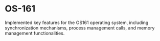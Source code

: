 # OS-161
Implemented key features for the OS161 operating system, including synchronization mechanisms, process management calls, and memory management functionalities.
